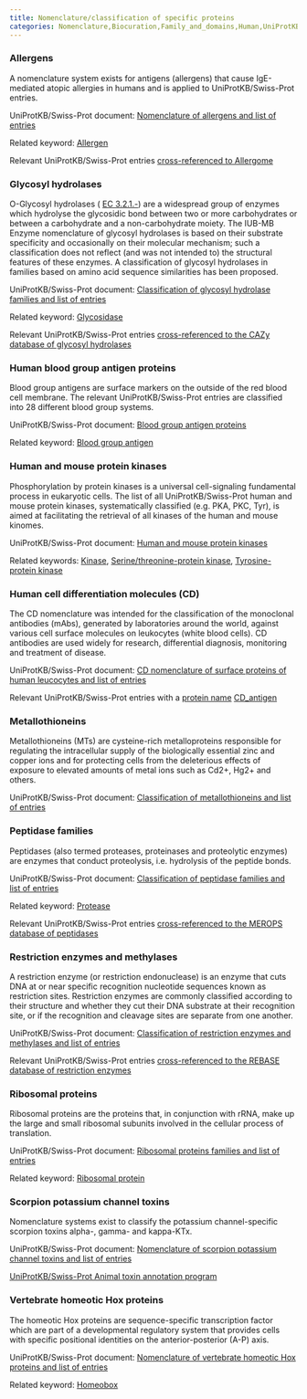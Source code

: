 ```yaml
---
title: Nomenclature/classification of specific proteins
categories: Nomenclature,Biocuration,Family_and_domains,Human,UniProtKB,help
---
```


### Allergens

A nomenclature system exists for antigens (allergens) that cause IgE-mediated atopic allergies in humans and is applied to UniProtKB/Swiss-Prot entries.

UniProtKB/Swiss-Prot document: [Nomenclature of allergens and list of entries](http://www.uniprot.org/docs/allergen)

Related keyword: [Allergen](http://www.uniprot.org/keywords/KW%2D0020)

Relevant UniProtKB/Swiss-Prot entries [cross-referenced to Allergome](http://www.uniprot.org/uniprot/?query=database:allergome)

### Glycosyl hydrolases

O-Glycosyl hydrolases ( [EC 3.2.1.-](http://enzyme.expasy.org/EC/3.2.1.-)) are a widespread group of enzymes which hydrolyse the glycosidic bond between two or more carbohydrates or between a carbohydrate and a non-carbohydrate moiety. The IUB-MB Enzyme nomenclature of glycosyl hydrolases is based on their substrate specificity and occasionally on their molecular mechanism; such a classification does not reflect (and was not intended to) the structural features of these enzymes. A classification of glycosyl hydrolases in families based on amino acid sequence similarities has been proposed.

UniProtKB/Swiss-Prot document: [Classification of glycosyl hydrolase families and list of entries](http://www.uniprot.org/docs/glycosid)

Related keyword: [Glycosidase](http://www.uniprot.org/keywords/KW%2D0326)

Relevant UniProtKB/Swiss-Prot entries [cross-referenced to the CAZy database of glycosyl hydrolases](http://www.uniprot.org/uniprot/?query=database%3Acazy)

### Human blood group antigen proteins

Blood group antigens are surface markers on the outside of the red blood cell membrane. The relevant UniProtKB/Swiss-Prot entries are classified into 28 different blood group systems.

UniProtKB/Swiss-Prot document: [Blood group antigen proteins](http://www.uniprot.org/docs/bloodgrp)

Related keyword: [Blood group antigen](http://www.uniprot.org/keywords/KW%2D0095)

### Human and mouse protein kinases

Phosphorylation by protein kinases is a universal cell-signaling fundamental process in eukaryotic cells. The list of all UniProtKB/Swiss-Prot human and mouse protein kinases, systematically classified (e.g. PKA, PKC, Tyr), is aimed at facilitating the retrieval of all kinases of the human and mouse kinomes.

UniProtKB/Swiss-Prot document: [Human and mouse protein kinases](http://www.uniprot.org/docs/pkinfam)

Related keywords: [Kinase](http://www.uniprot.org/keywords/KW%2D0418), [Serine/threonine-protein kinase](http://www.uniprot.org/keywords/KW%2D0723), [Tyrosine-protein kinase](http://www.uniprot.org/keywords/KW%2D0829)

### Human cell differentiation molecules (CD)

The CD nomenclature was intended for the classification of the monoclonal antibodies (mAbs), generated by laboratories around the world, against various cell surface molecules on leukocytes (white blood cells). CD antibodies are used widely for research, differential diagnosis, monitoring and treatment of disease.

UniProtKB/Swiss-Prot document: [CD nomenclature of surface proteins of human leucocytes and list of entries](http://www.uniprot.org/docs/cdlist)

Relevant UniProtKB/Swiss-Prot entries with a [protein name](http://www.uniprot.org/manual/protein%5Fname) [CD\_antigen](http://www.uniprot.org/uniprot/?query=cdantigen%3A%2A)

### Metallothioneins

Metallothioneins (MTs) are cysteine-rich metalloproteins responsible for regulating the intracellular supply of the biologically essential zinc and copper ions and for protecting cells from the deleterious effects of exposure to elevated amounts of metal ions such as Cd2+, Hg2+ and others.

UniProtKB/Swiss-Prot document: [Classification of metallothioneins and list of entries](http://www.uniprot.org/docs/metallo)

### Peptidase families

Peptidases (also termed proteases, proteinases and proteolytic enzymes) are enzymes that conduct proteolysis, i.e. hydrolysis of the peptide bonds.

UniProtKB/Swiss-Prot document: [Classification of peptidase families and list of entries](http://www.uniprot.org/docs/peptidas)

Related keyword: [Protease](http://www.uniprot.org/keywords/KW%2D0645)

Relevant UniProtKB/Swiss-Prot entries [cross-referenced to the MEROPS database of peptidases](http://www.uniprot.org/uniprot/?query=database%3Amerops)

### Restriction enzymes and methylases

A restriction enzyme (or restriction endonuclease) is an enzyme that cuts DNA at or near specific recognition nucleotide sequences known as restriction sites. Restriction enzymes are commonly classified according to their structure and whether they cut their DNA substrate at their recognition site, or if the recognition and cleavage sites are separate from one another.

UniProtKB/Swiss-Prot document: [Classification of restriction enzymes and methylases and list of entries](http://www.uniprot.org/docs/restric)

Relevant UniProtKB/Swiss-Prot entries [cross-referenced to the REBASE database of restriction enzymes](http://www.uniprot.org/uniprot/?query=database%3Arebase)

### Ribosomal proteins

Ribosomal proteins are the proteins that, in conjunction with rRNA, make up the large and small ribosomal subunits involved in the cellular process of translation.

UniProtKB/Swiss-Prot document: [Ribosomal proteins families and list of entries](http://www.uniprot.org/docs/ribosomp)

Related keyword: [Ribosomal protein](http://www.uniprot.org/keywords/KW%2D0689)

### Scorpion potassium channel toxins

Nomenclature systems exist to classify the potassium channel-specific scorpion toxins alpha-, gamma- and kappa-KTx.

UniProtKB/Swiss-Prot document: [Nomenclature of scorpion potassium channel toxins and list of entries](http://www.uniprot.org/docs/scorpktx)

[UniProtKB/Swiss-Prot Animal toxin annotation program](http://www.uniprot.org/program/Toxins)

### Vertebrate homeotic Hox proteins

The homeotic Hox proteins are sequence-specific transcription factor which are part of a developmental regulatory system that provides cells with specific positional identities on the anterior-posterior (A-P) axis.

UniProtKB/Swiss-Prot document: [Nomenclature of vertebrate homeotic Hox proteins and list of entries](http://www.uniprot.org/docs/hoxlist)

Related keyword: [Homeobox](http://www.uniprot.org/keywords/KW%2D0371)